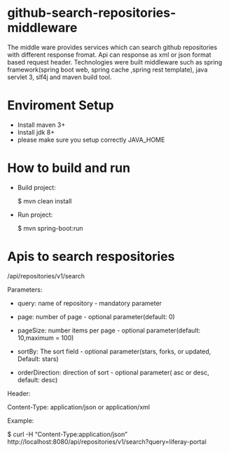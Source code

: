 # github-search-repositories-middleware

The middle ware provides services which can search github repositories with different response fromat. Api can response as xml or json format based request header. Technologies were built middleware such as spring framework(spring boot web, spring cache
,spring rest template), java servlet 3, slf4j and maven build tool.

# Enviroment Setup

- Install maven 3+
- Install jdk 8+
- please make sure you setup correctly JAVA_HOME

# How to build and run

- Build project: 

  $ mvn clean install

- Run project:

  $ mvn spring-boot:run
  
# Apis to search respositories

/api/repositories/v1/search

Parameters:

- query: name of repository - mandatory parameter

- page: number of page - optional parameter(default: 0)

- pageSize: number items per page - optional parameter(default: 10,maximum = 100)

- sortBy: The sort field - optional parameter(stars, forks, or updated, Default: stars)

- orderDirection: direction of sort - optional parameter( asc or desc, default: desc)

Header:

Content-Type: application/json or application/xml

Example:

$ curl -H “Content-Type:application/json” http://localhost:8080/api/repositories/v1/search?query=liferay-portal




